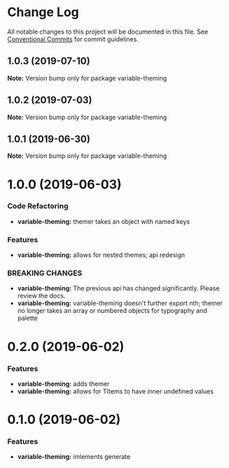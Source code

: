 # Change Log

All notable changes to this project will be documented in this file.
See [Conventional Commits](https://conventionalcommits.org) for commit guidelines.

## 1.0.3 (2019-07-10)

**Note:** Version bump only for package variable-theming





## 1.0.2 (2019-07-03)

**Note:** Version bump only for package variable-theming





## 1.0.1 (2019-06-30)

**Note:** Version bump only for package variable-theming





# 1.0.0 (2019-06-03)


### Code Refactoring

* **variable-theming:** themer takes an object with named keys


### Features

* **variable-theming:** allows for nested themes; api redesign


### BREAKING CHANGES

* **variable-theming:** The previous api has changed significantly. Please review the docs.
* **variable-theming:** variable-theming doesn't further export nth; themer no longer takes an array or
numbered objects for typography and palette





# 0.2.0 (2019-06-02)


### Features

* **variable-theming:** adds themer
* **variable-theming:** allows for TItems to have inner undefined values





# 0.1.0 (2019-06-02)


### Features

* **variable-theming:** imlements generate
